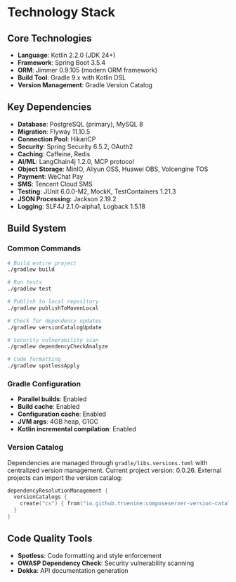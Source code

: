 # Technology Stack

## Core Technologies

- **Language**: Kotlin 2.2.0 (JDK 24+)
- **Framework**: Spring Boot 3.5.4
- **ORM**: Jimmer 0.9.105 (modern ORM framework)
- **Build Tool**: Gradle 9.x with Kotlin DSL
- **Version Management**: Gradle Version Catalog

## Key Dependencies

- **Database**: PostgreSQL (primary), MySQL 8
- **Migration**: Flyway 11.10.5
- **Connection Pool**: HikariCP
- **Security**: Spring Security 6.5.2, OAuth2
- **Caching**: Caffeine, Redis
- **AI/ML**: LangChain4j 1.2.0, MCP protocol
- **Object Storage**: MinIO, Aliyun OSS, Huawei OBS, Volcengine TOS
- **Payment**: WeChat Pay
- **SMS**: Tencent Cloud SMS
- **Testing**: JUnit 6.0.0-M2, MockK, TestContainers 1.21.3
- **JSON Processing**: Jackson 2.19.2
- **Logging**: SLF4J 2.1.0-alpha1, Logback 1.5.18

## Build System

### Common Commands

```bash
# Build entire project
./gradlew build

# Run tests
./gradlew test

# Publish to local repository
./gradlew publishToMavenLocal

# Check for dependency updates
./gradlew versionCatalogUpdate

# Security vulnerability scan
./gradlew dependencyCheckAnalyze

# Code formatting
./gradlew spotlessApply
```

### Gradle Configuration

- **Parallel builds**: Enabled
- **Build cache**: Enabled
- **Configuration cache**: Enabled
- **JVM args**: 4GB heap, G1GC
- **Kotlin incremental compilation**: Enabled

### Version Catalog

Dependencies are managed through `gradle/libs.versions.toml` with centralized version management. Current project version: 0.0.26. External projects can import the version catalog:

```kotlin
dependencyResolutionManagement {
  versionCatalogs {
    create("cs") { from("io.github.truenine:composeserver-version-catalog:0.0.26") }
  }
}
```

## Code Quality Tools

- **Spotless**: Code formatting and style enforcement
- **OWASP Dependency Check**: Security vulnerability scanning
- **Dokka**: API documentation generation
